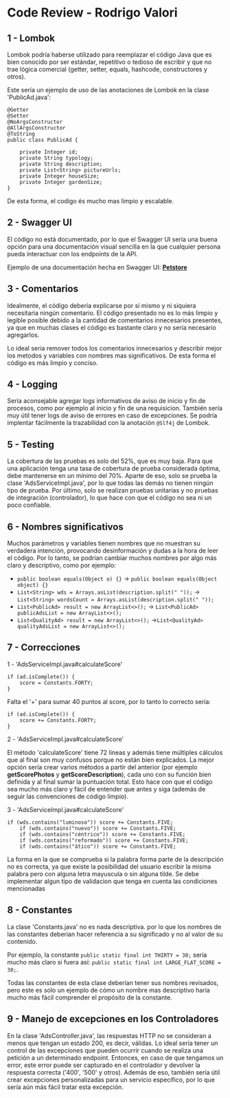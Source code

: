 # Code Review - Rodrigo Valori

## 1 - Lombok
Lombok podría haberse utilizado para reemplazar el código Java que es bien conocido por ser estándar, repetitivo o tedioso de escribir y que no trae lógica comercial (getter, setter, equals, hashcode, constructores y otros).

Este sería un ejemplo de uso de las anotaciones de Lombok en la clase 'PublicAd.java':
```
@Getter
@Setter
@NoArgsConstructor
@AllArgsConstructor
@ToString
public class PublicAd {

    private Integer id;
    private String typology;
    private String description;
    private List<String> pictureUrls;
    private Integer houseSize;
    private Integer gardenSize;
}
```

De esta forma, el codigo és mucho mas limpio y escalable.

## 2 - Swagger UI
El código no está documentado, por lo que el Swagger UI sería una buena opción para una documentación visual sencilla en la que cualquier persona pueda interactuar con los endpoints de la API.

Ejemplo de una documentación hecha en Swagger UI: [**Petstore**](https://petstore.swagger.io/?_ga=2.225198749.622144049.1667318149-1220241046.1667318149)

## 3 - Comentarios
Idealmente, el código debería explicarse por sí mismo y ni siquiera necesitaria ningún comentario. El código presentado no es lo más limpio y legible posible debido a la cantidad de comentarios innecesarios presentes, ya que en muchas clases el código es bastante claro y no sería necesario agregarlos.

Lo ideal seria remover todos los comentarios innecesarios y describir mejor los metodos y variables con nombres mas significativos. De esta forma el código es más limpio y conciso.

## 4 - Logging
Sería aconsejable agregar logs informativos de aviso de inicio y fin de procesos, como por ejemplo al inicio y fin de una requisicion. También sería muy útil tener logs de aviso de errores en caso de excepciones. Se podría implentar fácilmente la trazabilidad con la anotación ``` @Slf4j ``` de Lombok.

## 5 - Testing
La cobertura de las pruebas es solo del 52%, que es muy baja. Para que una aplicación tenga una tasa de cobertura de prueba considerada óptima, debe mantenerse en un mínimo del 70%. Aparte de eso, solo se prueba la clase 'AdsServiceImpl.java', por lo que todas las demás no tienen ningún tipo de prueba. Por último, solo se realizan pruebas unitarias y no pruebas de integración (controlador), lo que hace con que el código no sea ni un poco confiable. 

## 6 - Nombres significativos
Muchos parámetros y variables tienen nombres que no muestran su verdadera intención, provocando desinformación y dudas a la hora de leer el código.
Por lo tanto, se podrían cambiar muchos nombres por algo más claro y descriptivo, como por ejemplo:

- ``` public boolean equals(Object o) {} ``` -> ``` public boolean equals(Object object) {} ```
- ``` List<String> wds = Arrays.asList(description.split(" ")); ``` -> ``` List<String> wordsCount = Arrays.asList(description.split(" ")); ```
- ``` List<PublicAd> result = new ArrayList<>(); ``` -> ``` List<PublicAd> publicAdsList = new ArrayList<>(); ```
- ``` List<QualityAd> result = new ArrayList<>(); ``` ->``` List<QualityAd> qualityAdsList = new ArrayList<>(); ```

## 7 - Correcciones
1 - 'AdsServiceImpl.java#calculateScore'
```
if (ad.isComplete()) {
    score = Constants.FORTY;
}
```
Falta el '+' para sumar 40 puntos al score, por lo tanto lo correcto sería:
```
if (ad.isComplete()) {
    score += Constants.FORTY;
}
```

2 - 'AdsServiceImpl.java#calculateScore'

El método 'calculateScore' tiene 72 líneas y además tiene múltiples cálculos que al final son muy confusos porque no están bien explicados. La mejor opción sería crear varios métodos a partir del anterior (por ejemplo **getScorePhotos** y **getScoreDescription**), cada uno con su función bien definida y al final sumar la puntuación total. Esto hace con que el código sea mucho más claro y fácil de entender que antes y siga (además de seguir las convenciones de código limpio).

3 - 'AdsServiceImpl.java#calculateScore'
```
if (wds.contains("luminoso")) score += Constants.FIVE;
    if (wds.contains("nuevo")) score += Constants.FIVE;
    if (wds.contains("céntrico")) score += Constants.FIVE;
    if (wds.contains("reformado")) score += Constants.FIVE;
    if (wds.contains("ático")) score += Constants.FIVE;
```
La forma en la que se comprueba si la palabra forma parte de la descripción no es correcta, ya que existe la posibilidad del usuario escribir la misma palabra pero con alguna letra mayuscula o sin alguna tilde. Se debe implementar algun tipo de validacion que tenga en cuenta las condiciones mencionadas


## 8 - Constantes
La clase 'Constants.java' no es nada descriptiva. por lo que los nombres de las constantes deberian hacer referencia a su significado y no al valor de su contenido.

Por ejemplo, la constante ``` public static final int THIRTY = 30; ``` sería mucho más claro si fuera así: ``` public static final int LARGE_FLAT_SCORE = 30; ```.

Todas las constantes de esta clase deberían tener sus nombres revisados, pero este es solo un ejemplo de cómo un nombre mas descriptivo haría mucho más fácil comprender el propósito de la constante.

## 9 - Manejo de excepciones en los Controladores
En la clase 'AdsController.java', las respuestas HTTP no se consideran a menos que tengan un estado 200, es decir, válidas. Lo ideal sería tener un control de las excepciones que pueden ocurrir cuando se realiza una petición a un determinado endpoint. Entonces, en caso de que tengamos un error, este error puede ser capturado en el controlador y devolver la respuesta correcta ('400', '500' y otros). Además de eso, también sería útil crear excepciones personalizadas para un servicio específico, por lo que sería aún más fácil tratar esta excepción.
